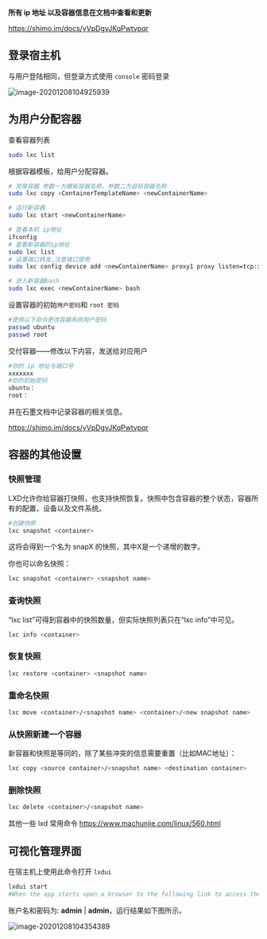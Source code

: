 **所有 ip 地址 以及容器信息在文档中查看和更新**

https://shimo.im/docs/yVpDgvJKqPwtvpqr

## 登录宿主机

与用户登陆相同，但登录方式使用 `console` 密码登录

![image-20201208104925939](E:\Typora图片\image-20201208104925939.png)

## 为用户分配容器

查看容器列表

```bash
sudo lxc list
```

根据容器模板，给用户分配容器。

```bash
# 克隆容器 参数一为模板容器名称，参数二为目标容器名称
sudo lxc copy <ContainerTemplateName> <newContainerName>

# 运行新容器
sudo lxc start <newContainerName>

# 查看本机 ip地址
ifconfig
# 查看新容器的ip地址
sudo lxc list
# 设置端口转发,注意端口使用
sudo lxc config device add <newContainerName> proxy1 proxy listen=tcp:xx.xx.xx.xx:xxxx connect=tcp:xx.xx.xx.xx:xxxx bind=host

# 进入新容器bash
sudo lxc exec <newContainerName> bash
```

设置容器的初始`用户密码`和 `root 密码`

```bash
#使用以下命令更改容器系统用户密码
passwd ubuntu 
passwd root
```

交付容器——修改以下内容，发送给对应用户

```bash
#你的 ip 地址与端口号
xxxxxxx
#你的初始密码
ubuntu：
root：
```

并在石墨文档中记录容器的相关信息。

https://shimo.im/docs/yVpDgvJKqPwtvpqr



## 容器的其他设置

### 快照管理

LXD允许你给容器打快照，也支持快照恢复。快照中包含容器的整个状态，容器所有的配置，设备以及文件系统。

```bash
#创建快照
lxc snapshot <container>
```

这将会得到一个名为 snapX 的快照，其中X是一个递增的数字。

你也可以命名快照：

```bash
lxc snapshot <container> <snapshot name>
```

### 查询快照

“lxc list”可得到容器中的快照数量，但实际快照列表只在“lxc info”中可见。

```bash
lxc info <container>
```

### 恢复快照

```bash
lxc restore <container> <snapshot name>
```

### 重命名快照

```bash
lxc move <container>/<snapshot name> <container>/<new snapshot name>
```

### 从快照新建一个容器

新容器和快照是等同的，除了某些冲突的信息需要重置（比如MAC地址）：

```bash
lxc copy <source container>/<snapshot name> <destination container>
```

### 删除快照

```bash
lxc delete <container>/<snapshot name>
```

其他一些 lxd 常用命令 https://www.machunjie.com/linux/560.html 




## 可视化管理界面

在宿主机上使用此命令打开 `lxdui`
```bash
lxdui start
#When the app starts open a browser to the following link to access the app: [http://127.0.0.1:15151](http://127.0.0.1:15151/)
```

账户名和密码为: **admin** | **admin**，运行结果如下图所示。

![image-20201208104354389](https://gitee.com/ma_tung_zhou/imageuse1/raw/master/imgg/20201208104417.png)